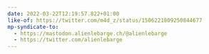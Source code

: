 ```yaml
---
date: 2022-03-22T12:19:57.822+01:00
like-of: https://twitter.com/m4d_z/status/1506221809250844677
mp-syndicate-to:
  - https://mastodon.alienlebarge.ch/@alienlebarge
  - https://twitter.com/alienlebarge
---
```

